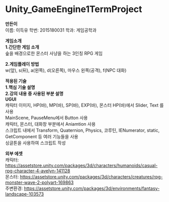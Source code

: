 # Unity_GameEngine1TermProject
**만든이**  
이름: 이득유 학번: 2015180031 학과: 게임공학과
  
**게임소개**   
**1.간단한 게임 소개**  
숲을 배경으로한 몬스터 사냥을 하는 3인칭 RPG 게임
  
**2.게임플레이 방법**  
w(앞), s(뒤), a(왼쪽), d(오른쪽), 마우스 왼쪽(공격), f(NPC 대화)
  
**적용된 기술**  
**1.핵심 기술 설명**  
**2.강의 내용 중 사용된 부분 설명**  
**UGUI**  
캐릭터 이미지, HP(바), MP(바), SP(바), EXP(바), 몬스터 HP(바)에서 Slider, Text 를 사용  
MainScene, PauseMenu에서 Button 사용  
캐릭터, 몬스터, 대화창 부분에서 Aniamtion 사용  
스크립트 내에서 Transform, Quaternion, Physics, 코루틴, IENumerator, static, GetComponent 등 여러 기능들을 사용  
싱글톤을 사용하여 스크립트 작성  


**외부 에셋**  
캐릭터: https://assetstore.unity.com/packages/3d/characters/humanoids/casual-rpg-character-4-avelyn-141128  
몬스터: https://assetstore.unity.com/packages/3d/characters/creatures/rpg-monster-wave-2-polyart-169863  
주변환경: https://assetstore.unity.com/packages/3d/environments/fantasy-landscape-103573  
